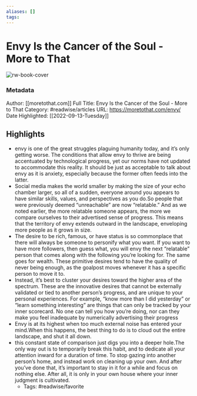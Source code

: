 ```yaml
---
aliases: []
tags:
---
```

# Envy Is the Cancer of the Soul - More to That

![rw-book-cover](https://readwise-assets.s3.amazonaws.com/static/images/article0.00998d930354.png)
### Metadata
Author: [[moretothat.com]]
Full Title: Envy Is the Cancer of the Soul - More to That
Category: #readwise/articles
URL: https://moretothat.com/envy/
Date Highlighted: [[2022-09-13-Tuesday]]

## Highlights
- envy is one of the great struggles plaguing humanity today, and it’s only getting worse. The conditions that allow envy to thrive are being accentuated by technological progress, yet our norms have not updated to accommodate this reality. It should be just as acceptable to talk about envy as it is anxiety, especially because the former often feeds into the latter.
- Social media makes the world smaller by making the size of your echo chamber larger, so all of a sudden, everyone around you appears to have similar skills, values, and perspectives as you do.So people that were previously deemed “unreachable” are now “relatable.” And as we noted earlier, the more relatable someone appears, the more we compare ourselves to their advertised sense of progress. This means that the territory of envy extends outward in the landscape, enveloping more people as it grows in size.
- The desire to be rich, famous, or have status is so commonplace that there will always be someone to personify what you want. If you want to have more followers, then guess what, you will envy the next “relatable” person that comes along with the following you’re looking for. The same goes for wealth. These primitive desires tend to have the quality of never being enough, as the goalpost moves whenever it has a specific person to move it to.
- Instead, it’s best to cluster your desires toward the higher area of the spectrum. These are the innovative desires that cannot be externally validated or tied to another person’s progress, and are unique to your personal experiences. For example, “know more than I did yesterday” or “learn something interesting” are things that can only be tracked by your inner scorecard. No one can tell you how you’re doing, nor can they make you feel inadequate by numerically advertising their progress
- Envy is at its highest when too much external noise has entered your mind.When this happens, the best thing to do is to cloud out the entire landscape, and shut it all down.
- this constant state of comparison just digs you into a deeper hole.The only way out is to temporarily break this habit, and to dedicate all your attention inward for a duration of time. To stop gazing into another person’s home, and instead work on cleaning up your own. And after you’ve done that, it’s important to stay in it for a while and focus on nothing else. After all, it is only in your own house where your inner judgment is cultivated.
    - Tags: #readwise/favorite 
